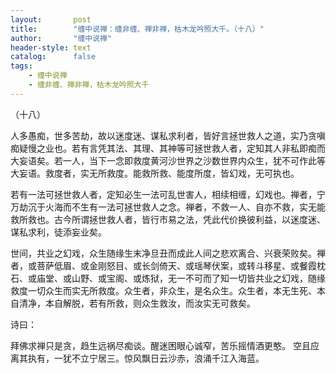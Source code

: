 ```yaml
---
layout:       post
title:        "缠中说禅：缠非缠、禅非禅，枯木龙吟照大千。（十八）"
author:       "缠中说禅"
header-style: text
catalog:      false
tags:
    - 缠中说禅
    - 缠非缠、禅非禅，枯木龙吟照大千
---
```


（十八）



人多愚痴，世多苦劫，故以迷度迷、谋私求利者，皆好言拯世救人之道，实乃贪嗔痴疑慢之业也。若有言凭其法、其理、其神等可拯世救人者，定知其人非私即痴而大妄语矣。若一人，当下一念即救度黄河沙世界之沙数世界内众生，犹不可作此等大妄语。救度者，实无所救度。能救所救、能度所度，皆幻戏，无可执也。



若有一法可拯世救人者，定知必生一法可乱世害人，相续相缠，幻戏也。禅者，宁万劫沉于火海而不生有一法可拯世救人之念。禅者，不救一人、自亦不救，实无能救所救也。古今所谓拯世救人者，皆行市易之法，凭此代价换彼利益，以迷度迷、谋私求利，徒添妄业矣。



世间，共业之幻戏，众生随缘生末净旦丑而成此人间之悲欢离合、兴衰荣败矣。禅者，或菩萨低眉、或金刚怒目、或长剑倚天、或瑶琴伏案，或转斗移星、或餐霞枕石、或庙堂、或山野、或宝阁、或炼狱，无一不可而了知一切皆共业之幻戏，随缘救度一切众生而实无所救度。众生者，非众生，是名众生。众生者，本无生死、本自清净，本自解脱，若有所救，则众生救汝，而汝实无可救矣。



诗曰：

拜佛求禅只是贪，趋生远祸尽痴谈。醒迷困眼心诚窄，苦乐摇情酒更憨。
空且应离其执有，一犹不立宁居三。惊风飘日云沙赤，浪涌千江入海蓝。
